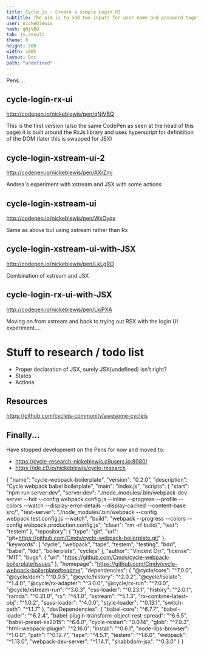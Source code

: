 ```yaml
---
title: Cycle.js - Create a simple Login UI
subtitle: The aim is to add two inputs for user name and password together with a login button
user: nickeblewis
hash: qNjVBQ
tab: js,result
theme: 0
height: 500
width: 100%
layout: Doc
path: "undefined"
---
```


Pens....

## cycle-login-rx-ui

http://codepen.io/nickeblewis/pen/qNjVBQ

This is the first version (also the same CodePen as seen at the head of this page) it is built around the RxJs library and uses 
hyperscript for definitition of the DOM (later this is swapped for JSX) 

## cycle-login-xstream-ui-2

http://codepen.io/nickeblewis/pen/AXrZmj

Andrea's experiment with xstream and JSX with some actions

## cycle-login-xstream-ui

http://codepen.io/nickeblewis/pen/WxOyqx

Same as above but using xstream rather than Rx

## cycle-login-xstream-ui-with-JSX

http://codepen.io/nickeblewis/pen/LkLgRO

Combination of xstream and JSX

## cycle-login-rx-ui-with-JSX

http://codepen.io/nickeblewis/pen/LkjPXA

Moving on from xstream and back to trying out RSX with the login UI experiment....

# Stuff to research / todo list

* Proper declaration of JSX, surely JSX(undefined) isn't right?
* States
* Actions

## Resources

https://github.com/cyclejs-community/awesome-cyclejs

## Finally...

Have stopped development on the Pens for now and moved to:

* https://cycle-research-nickeblewis.c9users.io:8080/
* https://ide.c9.io/nickeblewis/cycle-research

{
  "name": "cycle-webpack-boilerplate",
  "version": "0.2.0",
  "description": "Cycle webpack babel boilerplate",
  "main": "index.js",
  "scripts": {
    "start": "npm run server:dev",
    "server:dev": "./node_modules/.bin/webpack-dev-server --hot --config webpack.config.js --inline --progress --profile --colors --watch --display-error-details --display-cached --content-base src/",
    "test-server": "./node_modules/.bin/webpack --config webpack.test.config.js --watch",
    "build": "webpack --progress --colors --config webpack.production.config.js",
    "clean": "rm -rf build/",
    "test": "testem"
  },
  "repository": {
    "type": "git",
    "url": "git+https://github.com/Cmdv/cycle-webpack-boilerplate.git"
  },
  "keywords": [
    "cycle",
    "webpack",
    "tape",
    "testem",
    "testing",
    "bdd",
    "babel",
    "tdd",
    "boilerplate",
    "cyclejs"
  ],
  "author": "Vincent Orr",
  "license": "MIT",
  "bugs": {
    "url": "https://github.com/Cmdv/cycle-webpack-boilerplate/issues"
  },
  "homepage": "https://github.com/Cmdv/cycle-webpack-boilerplate#readme",
  "dependencies": {
    "@cycle/core": "^7.0.0",
    "@cycle/dom": "^10.0.5",
    "@cycle/history": "^2.0.2",
    "@cycle/isolate": "^1.4.0",
    "@cycle/rx-adapter": "^3.0.0",
    "@cycle/rx-run": "^7.0.0",
    "@cycle/xstream-run": "^3.0.3",
    "css-loader": "^0.23.1",
    "history": "^2.0.1",
    "ramda": "^0.21.0",
    "rx": "^4.1.0",
    "xstream": "^5.1.3",
    "rx-combine-latest-obj": "^1.0.2",
    "sass-loader": "^4.0.0",
    "style-loader": "^0.13.1",
    "switch-path": "^1.1.7"
  },
  "devDependencies": {
    "babel-core": "^6.7.7",
    "babel-loader": "^6.2.4",
    "babel-plugin-transform-object-rest-spread": "^6.6.5",
    "babel-preset-es2015": "^6.6.0",
    "cycle-restart": "0.0.14",
    "glob": "^7.0.3",
    "html-webpack-plugin": "^2.16.0",
    "install": "^0.6.1",
    "node-libs-browser": "^1.0.0",
    "path": "^0.12.7",
    "tape": "^4.5.1",
    "testem": "^1.6.0",
    "webpack": "^1.13.0",
    "webpack-dev-server": "^1.14.1",
    "snabbdom-jsx": "^0.3.0"
  }
}



